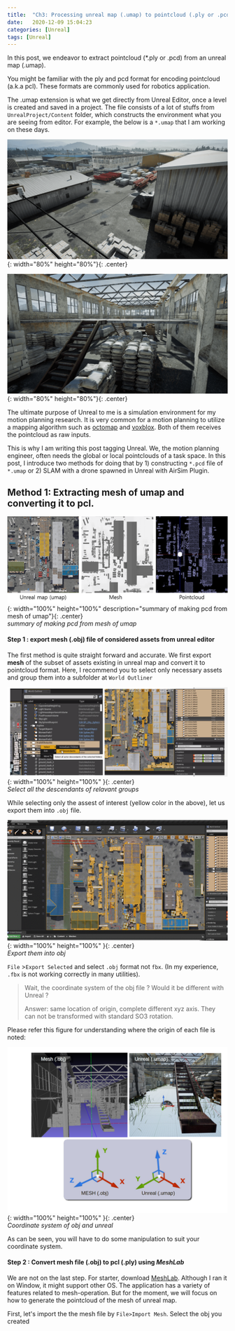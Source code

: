 ```yaml
---
title:  "Ch3: Processing unreal map (.umap) to pointcloud (.ply or .pcd)"
date:   2020-12-09 15:04:23
categories: [Unreal]
tags: [Unreal]
---
```


In this post, we endeavor to extract pointcloud (*.ply or .pcd) from  an unreal map (.umap). 


You might be familiar with the ply and pcd format for encoding pointcloud (a.k.a pcl). These formats are commonly used for robotics application.

The .umap extension  is what we get directly from Unreal Editor, once a level is created and saved  in a project.   The file consists of a lot of stuffs from `UnrealProject/Content` folder, which constructs the environment  what you are seeing from editor.  For example, the below is a `*.umap` that I am working on these days. 

![image tooltip here](/images/ch3/factory1.png){: width="80%" height="80%"}{: .center} 

![image tooltip here](/images/ch3/factory2.png){: width="80%" height="80%"}{: .center} 

The ultimate purpose of Unreal to me is a simulation environment for my motion planning research. It is very common for a  motion planning  to utilize a mapping algorithm such as [octomap](https://octomap.github.io/) and [voxblox](https://github.com/ethz-asl/voxblox).  Both of them receives the pointcloud as raw inputs. 

This is why I am writing this post tagging Unreal. We, the motion planning engineer, often needs the global or local  pointclouds of a task space. In this post, I introduce two methods for doing that by 1) constructing `*.pcd` file of `*.umap` or 2) SLAM with a drone spawned in Unreal with AirSim Plugin. 

## Method 1: Extracting mesh of umap and converting it to pcl.       

![image tooltip here](/images/ch3/process.png){: width="100%" height="100%"  description="summary of making pcd from mesh of umap"}{: .center}  
*summary of making pcd from mesh of umap*



#### Step 1 : export mesh (.obj) file of considered assets from unreal editor



 The first method is quite straight forward and accurate. We first export **mesh** of the subset of assets existing in unreal map and  convert it to pointcloud format. Here, I recommend you to select only necessary assets and group them into a subfolder at `World Outliner`  



![image tooltip here](/images/ch3/select_assets.png){: width="100%" height="100%" }{: .center}  
*Select all the descendants of relavant groups*

While selecting only the assest of interest (yellow color in the above), let us export them into `.obj` file.  

![image tooltip here](/images/ch3/export_mesh.gif){: width="100%" height="100%" }{: .center}  
*Export them into obj*

`File` >`Export Selected` and select `.obj` format not `fbx`. (In my experience, `.fbx` is not working correctly in many utilities).



> Wait, the coordinate system of the obj file ? Would it be different with Unreal ?  
>
> Answer: same location of origin, complete different xyz axis. They can not be transformed with standard SO3 rotation. 



Please refer this figure for understanding where the origin of each file is noted:

![image tooltip here](/images/ch3/coordinate.png){: width="100%" height="100%" }{: .center}  
*Coordinate system of obj and unreal*

As can be seen, you will have to do some manipulation to suit your coordinate system. 



#### Step 2 : Convert mesh file (.obj) to pcl (.ply) using *MeshLab*

We are not on the last step.  For starter, download [MeshLab](https://www.meshlab.net/). Although I ran it on Window, it might support other OS.  The application has a variety of features related to mesh-operation. But for the moment, we will focus on how to generate the pointcloud of the mesh of unreal map. 

First, let's import the the mesh file by `File>Import Mesh`. Select the obj you created















